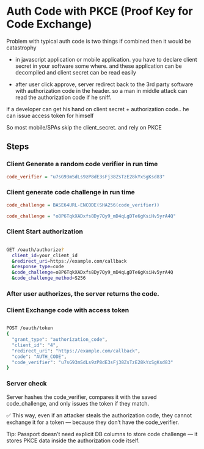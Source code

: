 # Auth Code with PKCE (Proof Key for Code Exchange)

Problem with typical auth code is two things if combined then it would be catastrophy

- in javascript application or mobile application. you have to declare client secret in your software some where. and these application can be decompiled and client secret can be read easily

- after user click approve, server redirect back to the 3rd party software with authorization code in the header. so a man in middle attack can read the authorization code if he sniff.

if a developer can get his hand on client secret + authorization code.. he can issue access token for himself


So most mobile/SPAs skip the client_secret. and rely on PKCE


## Steps

### Client Generate a random code verifier in run time

```ini
code_verifier = "u7sG93mSdLs9zP8dE3sFj38ZsTzE28kYxSgKsd83"
```

### Client generate code challenge in run time
```ini
code_challenge = BASE64URL-ENCODE(SHA256(code_verifier))

code_challenge = "o8P6TqkXADxfs8Dy7Qy9_mD4qLgDTe6gKsiHv5yrA4Q"
```


### Client Start authorization

```bash

GET /oauth/authorize?
  client_id=your_client_id
  &redirect_uri=https://example.com/callback
  &response_type=code
  &code_challenge=o8P6TqkXADxfs8Dy7Qy9_mD4qLgDTe6gKsiHv5yrA4Q
  &code_challenge_method=S256

```

### After user authorizes, the server returns the code.

### Client Exchange code with access token

```bash

POST /oauth/token
{
  "grant_type": "authorization_code",
  "client_id": "4",
  "redirect_uri": "https://example.com/callback",
  "code": "AUTH_CODE",
  "code_verifier": "u7sG93mSdLs9zP8dE3sFj38ZsTzE28kYxSgKsd83"
}
```

### Server check

Server hashes the code_verifier, compares it with the saved code_challenge, and only issues the token if they match.

✅ This way, even if an attacker steals the authorization code, they cannot exchange it for a token — because they don’t have the code_verifier.


Tip: Passport doesn’t need explicit DB columns to store code challenge — it stores PKCE data inside the authorization code itself.
